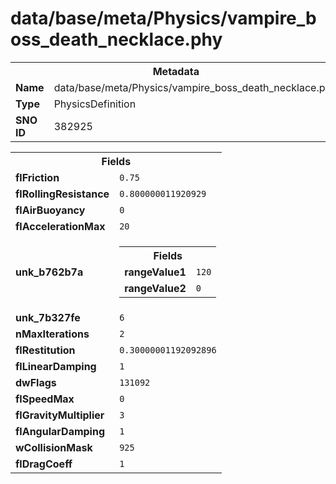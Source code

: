 <h1>data/base/meta/Physics/vampire_boss_death_necklace.phy</h1><table><tr><th colspan="100%">Metadata</th></tr><tr><td><b>Name</b></td><td>data/base/meta/Physics/vampire_boss_death_necklace.phy</td></tr><tr><td><b>Type</b></td><td>PhysicsDefinition</td></tr><tr><td><b>SNO ID</b></td><td>382925</td></tr></table>

<table><tr><th colspan="100%">Fields</th></tr><tr><td><b>flFriction</b></td><td><code>0.75</code></td></tr><tr><td><b>flRollingResistance</b></td><td><code>0.800000011920929</code></td></tr><tr><td><b>flAirBuoyancy</b></td><td><code>0</code></td></tr><tr><td><b>flAccelerationMax</b></td><td><code>20</code></td></tr><tr><td><b>unk_b762b7a</b></td><td><table><tr><th colspan="100%">Fields</th></tr><tr><td><b>rangeValue1</b></td><td><code>120</code></td></tr><tr><td><b>rangeValue2</b></td><td><code>0</code></td></tr></table>

</td></tr><tr><td><b>unk_7b327fe</b></td><td><code>6</code></td></tr><tr><td><b>nMaxIterations</b></td><td><code>2</code></td></tr><tr><td><b>flRestitution</b></td><td><code>0.30000001192092896</code></td></tr><tr><td><b>flLinearDamping</b></td><td><code>1</code></td></tr><tr><td><b>dwFlags</b></td><td><code>131092</code></td></tr><tr><td><b>flSpeedMax</b></td><td><code>0</code></td></tr><tr><td><b>flGravityMultiplier</b></td><td><code>3</code></td></tr><tr><td><b>flAngularDamping</b></td><td><code>1</code></td></tr><tr><td><b>wCollisionMask</b></td><td><code>925</code></td></tr><tr><td><b>flDragCoeff</b></td><td><code>1</code></td></tr></table>

